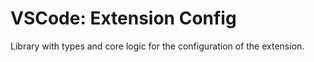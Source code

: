 # VSCode: Extension Config

Library with types and core logic for the configuration of the extension.
